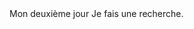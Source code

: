<!DOCTYPE html>
<html lang="en">
    <head>
        <meta charset="utf-8">
        <tittle>Mon deuxième jour</tittle>
    </head>
    <body>
        Je fais une recherche.
    </body>
</html>
